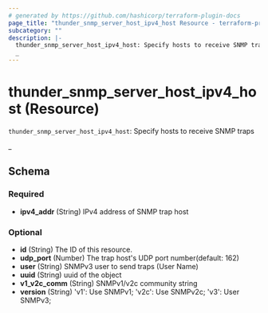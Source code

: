 ```yaml
---
# generated by https://github.com/hashicorp/terraform-plugin-docs
page_title: "thunder_snmp_server_host_ipv4_host Resource - terraform-provider-thunder"
subcategory: ""
description: |-
  thunder_snmp_server_host_ipv4_host: Specify hosts to receive SNMP traps
  _
---
```


# thunder_snmp_server_host_ipv4_host (Resource)

`thunder_snmp_server_host_ipv4_host`: Specify hosts to receive SNMP traps

_



<!-- schema generated by tfplugindocs -->
## Schema

### Required

- **ipv4_addr** (String) IPv4 address of SNMP trap host

### Optional

- **id** (String) The ID of this resource.
- **udp_port** (Number) The trap host's UDP port number(default: 162)
- **user** (String) SNMPv3 user to send traps (User Name)
- **uuid** (String) uuid of the object
- **v1_v2c_comm** (String) SNMPv1/v2c community string
- **version** (String) 'v1': Use SNMPv1; 'v2c': Use SNMPv2c; 'v3': User SNMPv3;


